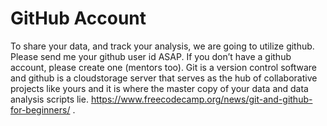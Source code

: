 # GitHub Account

To share your data, and track your analysis, we are going to utilize github.  Please send me your github user id ASAP.  If you don’t have a github account, please create one (mentors too).  Git is a version control software and github is a cloudstorage server that serves as the hub of collaborative projects like yours and it is where the master copy of your data and data analysis scripts lie. https://www.freecodecamp.org/news/git-and-github-for-beginners/ .  

